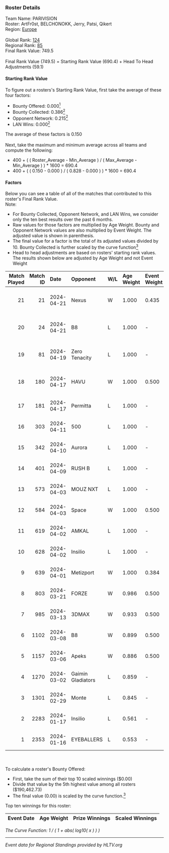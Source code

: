 ### Roster Details<br />
Team Name: PARIVISION<br />
Roster: ArtFr0st, BELCHONOKK, Jerry, Patsi, Qikert<br />
Region: [Europe]( ../standings_europe.md)<br />
<br />
Global Rank: [124](../standings_global.md)<br />
Regional Rank: [85]( ../standings_europe.md)<br />
Final Rank Value:  749.5<br />
<br />
Final Rank Value (749.5) = Starting Rank Value (690.4) + Head To Head Adjustments (59.1)<br />

#### Starting Rank Value<br />
To figure out a rosters's Starting Rank Value, first take the average of these four factors:<br />
- Bounty Offered: 0.000[<sup>1</sup>](#table2)
- Bounty Collected: 0.386[<sup>2</sup>](#table1)
- Opponent Network: 0.215[<sup>2</sup>](#table1)
- LAN Wins: 0.000[<sup>2</sup>](#table1)

The average of these factors is 0.150<br />
<br />
Next, take the maximum and minimum average across all teams and compute the following:<br />
- 400 + ( ( Roster_Average - Min_Average ) / ( Max_Average - Min_Average ) ) * 1600 = 690.4
- 400 + ( ( 0.150 - 0.000 ) / ( 0.828 - 0.000 ) ) * 1600 = 690.4


#### Factors<br />
Below you can see a table of all of the matches that contributed to this roster's Final Rank Value.<br />
Note:<br />

- For Bounty Collected, Opponent Network, and LAN Wins, we consider only the ten best results over the past 6 months.
- Raw values for those factors are multiplied by Age Weight. Bounty and Opponent Network values are also multiplied by Event Weight. The adjusted value is shown in parenthesis.
- The final value for a factor is the total of its adjusted values divided by 10. Bounty Collected is further scaled by the curve function[<sup>3</sup>](#curveFunction)
- Head to head adjustments are based on rosters' starting rank values. The results shown below are adjusted by Age Weight and not Event Weight
<span id="table1"></span><br />


| Match Played | Match ID | Date       | Opponent          | W/L | Age Weight | Event Weight | Bounty Collected | Opponent Network | LAN Wins  | H2H Adj. | Roster                                     |
| -: | -: | :- | :- | :- | :- | :- | :- | :- | :- | -: | :- |
|           21 |       21 | 2024-04-21 | Nexus             | W   | 1.000      | 0.435        | 0.023 (0.010)    | 0.544 (0.236)    | 0 (0.000) |    21.02 | ArtFr0st, BELCHONOKK, Jerry, Patsi, Qikert |
|           20 |       24 | 2024-04-21 | B8                | L   | 1.000      | -            | -                | -                | -         |   -11.14 | ArtFr0st, BELCHONOKK, Jerry, Patsi, Qikert |
|           19 |       81 | 2024-04-19 | Zero Tenacity     | L   | 1.000      | -            | -                | -                | -         |   -14.13 | ArtFr0st, BELCHONOKK, Jerry, Patsi, Qikert |
|           18 |      180 | 2024-04-17 | HAVU              | W   | 1.000      | 0.500        | 0.027 (0.014)    | 0.154 (0.077)    | 0 (0.000) |    15.49 | ArtFr0st, BELCHONOKK, Jerry, Patsi, Qikert |
|           17 |      181 | 2024-04-17 | Permitta          | L   | 1.000      | -            | -                | -                | -         |    -8.39 | ArtFr0st, bl1x1, Jerry, Patsi, Qikert      |
|           16 |      303 | 2024-04-11 | 500               | L   | 1.000      | -            | -                | -                | -         |   -14.55 | ArtFr0st, bl1x1, Jerry, Patsi, Qikert      |
|           15 |      342 | 2024-04-10 | Aurora            | L   | 1.000      | -            | -                | -                | -         |    -1.91 | ArtFr0st, Jerry, Patsi, Qikert, X5G7V      |
|           14 |      401 | 2024-04-09 | RUSH B            | L   | 1.000      | -            | -                | -                | -         |   -14.75 | ArtFr0st, Jerry, Patsi, Qikert, X5G7V      |
|           13 |      573 | 2024-04-03 | MOUZ NXT          | L   | 1.000      | -            | -                | -                | -         |    -9.62 | ArtFr0st, Jerry, Patsi, Qikert, X5G7V      |
|           12 |      584 | 2024-04-03 | Space             | W   | 1.000      | 0.500        | 0.008 (0.004)    | 0.190 (0.095)    | 0 (0.000) |    13.33 | ArtFr0st, Jerry, Patsi, Qikert, X5G7V      |
|           11 |      619 | 2024-04-02 | AMKAL             | L   | 1.000      | -            | -                | -                | -         |    -7.26 | ArtFr0st, Jerry, Patsi, Qikert, X5G7V      |
|           10 |      628 | 2024-04-02 | Insilio           | L   | 1.000      | -            | -                | -                | -         |   -14.61 | ArtFr0st, Jerry, Patsi, Qikert, X5G7V      |
|            9 |      639 | 2024-04-01 | Metizport         | W   | 1.000      | 0.384        | 0.136 (0.052)    | 1.000 (0.384)    | 0 (0.000) |    24.63 | ArtFr0st, Jerry, Patsi, Qikert, X5G7V      |
|            8 |      803 | 2024-03-21 | FORZE             | W   | 0.986      | 0.500        | 0.140 (0.069)    | 0.784 (0.387)    | 0 (0.000) |    25.21 | ArtFr0st, Jerry, Patsi, Qikert, X5G7V      |
|            7 |      985 | 2024-03-13 | 3DMAX             | W   | 0.933      | 0.500        | 0.048 (0.022)    | 0.801 (0.373)    | 0 (0.000) |    23.90 | ArtFr0st, Jerry, Patsi, Qikert, X5G7V      |
|            6 |     1102 | 2024-03-08 | B8                | W   | 0.899      | 0.500        | 0.003 (0.001)    | 0.655 (0.295)    | 0 (0.000) |    18.79 | ArtFr0st, Jerry, Patsi, Qikert, X5G7V      |
|            5 |     1157 | 2024-03-06 | Apeks             | W   | 0.886      | 0.500        | 0.193 (0.086)    | 0.687 (0.304)    | 0 (0.000) |    26.98 | ArtFr0st, Jerry, Patsi, Qikert, X5G7V      |
|            4 |     1270 | 2024-03-02 | Gaimin Gladiators | L   | 0.859      | -            | -                | -                | -         |    -1.03 | ArtFr0st, Jerry, Patsi, Qikert, X5G7V      |
|            3 |     1301 | 2024-02-29 | Monte             | L   | 0.845      | -            | -                | -                | -         |    -1.18 | ArtFr0st, Jerry, Patsi, Qikert, X5G7V      |
|            2 |     2283 | 2024-01-17 | Insilio           | L   | 0.561      | -            | -                | -                | -         |    -7.38 | ArtFr0st, Jerry, Patsi, Qikert, X5G7V      |
|            1 |     2353 | 2024-01-16 | EYEBALLERS        | L   | 0.553      | -            | -                | -                | -         |    -4.27 | ArtFr0st, Jerry, Patsi, Qikert, X5G7V      |

<br />
<span id="table2"></span><br />
To calculate a roster's Bounty Offered:<br />

- First, take the sum of their top 10 scaled winnings ($0.00)
- Divide that value by the 5th highest value among all rosters ($190,462.73)
- The final value (0.00) is scaled by the curve function.[<sup>3</sup>](#curveFunction)

Top ten winnings for this roster:<br />

| Event Date | Age Weight | Prize Winnings | Scaled Winnings |
| :- | -: | :- | :- |


<span id="curveFunction"></span>_The Curve Function: 1 / ( 1 + abs( log10( x ) ) )_<br />

---
_Event data for Regional Standings provided by HLTV.org_<br />
